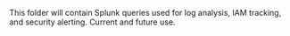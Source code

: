 This folder will contain Splunk queries used for log analysis, IAM tracking, and security alerting. Current and future use.
